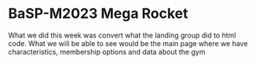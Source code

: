 # BaSP-M2023 Mega Rocket
What we did this week was convert what the landing group did to html code.
What we will be able to see would be the main page where we have characteristics, membership options and data about the gym
